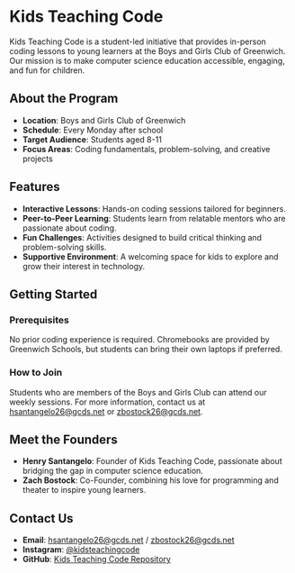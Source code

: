 # Kids Teaching Code

Kids Teaching Code is a student-led initiative that provides in-person coding lessons to young learners at the Boys and Girls Club of Greenwich. Our mission is to make computer science education accessible, engaging, and fun for children.

## About the Program

- **Location**: Boys and Girls Club of Greenwich
- **Schedule**: Every Monday after school
- **Target Audience**: Students aged 8-11
- **Focus Areas**: Coding fundamentals, problem-solving, and creative projects

## Features

- **Interactive Lessons**: Hands-on coding sessions tailored for beginners.
- **Peer-to-Peer Learning**: Students learn from relatable mentors who are passionate about coding.
- **Fun Challenges**: Activities designed to build critical thinking and problem-solving skills.
- **Supportive Environment**: A welcoming space for kids to explore and grow their interest in technology.

## Getting Started

### Prerequisites

No prior coding experience is required. Chromebooks are provided by Greenwich Schools, but students can bring their own laptops if preferred.

### How to Join

Students who are members of the Boys and Girls Club can attend our weekly sessions. For more information, contact us at [hsantangelo26@gcds.net](mailto:hsantangelo26@gcds.net) or [zbostock26@gcds.net](mailto:zbostock26@gcds.net).

## Meet the Founders

- **Henry Santangelo**: Founder of Kids Teaching Code, passionate about bridging the gap in computer science education.
- **Zach Bostock**: Co-Founder, combining his love for programming and theater to inspire young learners.

## Contact Us

- **Email**: [hsantangelo26@gcds.net](mailto:hsantangelo26@gcds.net) / [zbostock26@gcds.net](mailto:zbostock26@gcds.net)
- **Instagram**: [@kidsteachingcode](https://www.instagram.com/kidsteachingcode)
- **GitHub**: [Kids Teaching Code Repository](https://github.com/Henry-Santa/Kids-Teaching-Code)
